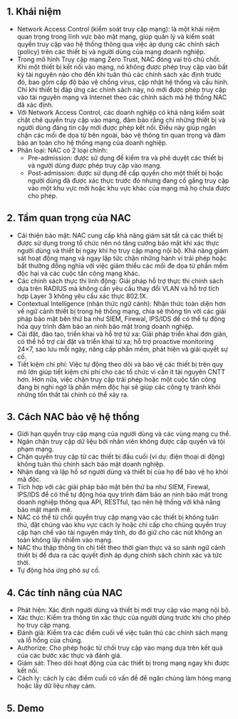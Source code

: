 ## 1. Khái niệm
- Network Access Control (kiểm soát truy cập mạng): là một khái niệm quan trọng trong lĩnh vực bảo mật mạng, giúp quản lý và kiểm soát quyền truy cập vào hệ thống thông qua việc áp dụng các chính sách (policy) trên các thiết bị và người dùng của mạng doanh nghiệp.
- Trong mô hình Truy cập mạng Zero Trust, NAC đóng vai trò chủ chốt. Khi một thiết bị kết nối vào mạng, nó không được phép truy cập vào bất kỳ tài nguyên nào cho đến khi tuân thủ các chính sách xác định trước đó, bao gồm cấp độ bảo vệ chống virus, cập nhật hệ thống và cấu hình. Chỉ khi thiết bị đáp ứng các chính sách này, nó mới được phép truy cập vào tài nguyên mạng và Internet theo các chính sách mà hệ thống NAC đã xác định.
- Với Network Access Control, các doanh nghiệp có khả năng kiểm soát chặt chẽ quyền truy cập vào mạng, đảm bảo rằng chỉ những thiết bị và người dùng đáng tin cậy mới được phép kết nối. Điều này giúp ngăn chặn các mối đe dọa từ bên ngoài, bảo vệ thông tin quan trọng và đảm bảo an toàn cho hệ thống mạng của doanh nghiệp.
- Phân loại: NAC có 2 loại chính:
  - Pre-admission: được sử dụng để kiểm tra và phê duyệt các thiết bị và người dùng được phép truy cập vào mạng.
  - Post-admission: được sử dụng để cấp quyền cho một thiết bị hoặc người dùng đã được xác thực trước đó nhưng đang cố gắng truy cập vào một khu vực mới hoặc khu vực khác của mạng mà họ chưa được cho phép.
## 2. Tầm quan trọng của NAC
- Cải thiện bảo mật: NAC cung cấp khả năng giám sát tất cả các thiết bị được sử dụng trong tổ chức nên nó tăng cường bảo mật khi xác thực người dùng và thiết bị ngay khi họ truy cập mạng nội bộ. Khả năng giám sát hoạt động mạng và ngay lập tức chặn những hành vi trái phép hoặc bất thường đồng nghĩa với việc giảm thiểu các mối đe dọa từ phần mềm độc hại và các cuộc tấn công mạng khác.
- Các chính sách thực thi linh động: Giải pháp hỗ trợ thực thi chính sách dựa trên RADIUS mà không cần yêu cầu thay đổi VLAN và hỗ trợ tích hợp Layer 3 không yêu cầu xác thực 802.1X.
- Contextual Intelligence (nhận thức ngữ cảnh): Nhận thức toàn diện hơn về ngữ cảnh thiết bị trong hệ thống mạng, chia sẽ thông tin với các giải pháp bảo mật bên thứ ba như SIEM, Firewal, IPS/IDS để có thể tự động hóa quy trình đảm bảo an ninh bảo mật trong doanh nghiệp.
- Cài đặt, đào tạo, triển khai và hỗ trợ từ xa: Giải pháp triển khai đơn giản, có thể hỗ trợ cài đặt và triển khai từ xa; hỗ trợ proactive monitoring 24×7, sao lưu mỗi ngày, nâng cấp phần mềm, phát hiện và giải quyết sự cố.
- Tiết kiệm chi phí: Việc tự động theo dõi và bảo vệ các thiết bị trên quy mô lớn giúp tiết kiệm chi phí cho các tổ chức vì cần ít tài nguyên CNTT hơn. Hơn nữa, việc chặn truy cập trái phép hoặc một cuộc tấn công đang bị nghi ngờ là phần mềm độc hại sẽ giúp các công ty tránh khỏi những tổn thất tài chính có thể xảy ra.
## 3. Cách NAC bảo vệ hệ thống
- Giới hạn quyền truy cập mạng của người dùng và các vùng mạng cụ thể.
- Ngăn chặn truy cập dữ liệu bởi nhân viên không được cấp quyền và tội phạm mạng.
- Chặn quyền truy cập từ các thiết bị đầu cuối (ví dụ: điện thoại di động) không tuân thủ chính sách bảo mật doanh nghiệp.
- Nhận dạng và lập hồ sơ người dùng và thiết bị của họ để bảo vệ họ khỏi mã độc.
- Tích hợp với các giải pháp bảo mật bên thứ ba như SIEM, Firewal, IPS/IDS để có thể tự động hóa quy trình đảm bảo an ninh bảo mật trong doanh nghiệp thông qua API, RESTful, tạo nên hệ thống với khả năng bảo mật mạnh mẽ.
- NAC có thể từ chối quyền truy cập mạng vào các thiết bị không tuân thủ, đặt chúng vào khu vực cách ly hoặc chỉ cấp cho chúng quyền truy cập hạn chế vào tài nguyên máy tính, do đó giữ cho các nút không an toàn không lây nhiễm vào mạng.
- NAC thu thập thông tin chi tiết theo thời gian thực và so sánh ngữ cảnh thiết bị để đưa ra các quyết định áp dụng chính sách chính xác và tức thời.
- Tự động hóa ứng phó sự cố.
## 4. Các tính năng của NAC
- Phát hiện: Xác định người dùng và thiết bị mới truy cập vào mạng nội bộ.
- Xác thực: Kiểm tra thông tin xác thực của người dùng trước khi cho phép họ truy cập mạng.
- Đánh giá: Kiểm tra các điểm cuối về việc tuân thủ các chính sách mạng và lỗ hổng của chúng.
- Authorize: Cho phép hoặc từ chối truy cập vào mạng dựa trên kết quả của các bước xác thực và đánh giá.
- Giám sát: Theo dõi hoạt động của các thiết bị trong mạng ngay khi được kết nối.
- Cách ly: cách ly các điểm cuối có vấn đề để ngăn chúng làm hỏng mạng hoặc lấy dữ liệu nhạy cảm.
## 5. Demo

